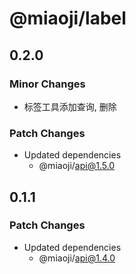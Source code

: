 # @miaoji/label

## 0.2.0

### Minor Changes

- 标签工具添加查询, 删除

### Patch Changes

- Updated dependencies
  - @miaoji/api@1.5.0

## 0.1.1

### Patch Changes

- Updated dependencies
  - @miaoji/api@1.4.0
